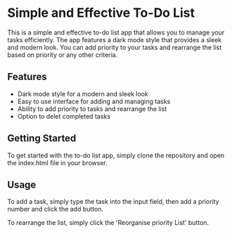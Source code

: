 # Simple and Effective To-Do List

This is a simple and effective to-do list app that allows you to manage your tasks efficiently. The app features a dark mode style that provides a sleek and modern look. You can add priority to your tasks and rearrange the list based on priority or any other criteria.

## Features

- Dark mode style for a modern and sleek look
- Easy to use interface for adding and managing tasks
- Ability to add priority to tasks and rearrange the list
- Option to delet completed tasks

## Getting Started

To get started with the to-do list app, simply clone the repository and open the index.html file in your browser.

## Usage

To add a task, simply type the task into the input field, then add a priority number and click the add button. 

To rearrange the list, simply click the 'Reorganise priority List' button.
